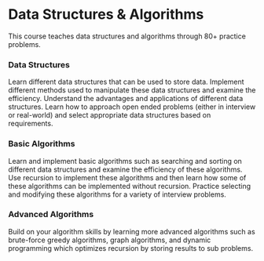 # Data Structures & Algorithms

This course teaches data structures and algorithms through 80+ practice problems.

### Data Structures
Learn different data structures that can be used to store data. Implement different methods used to manipulate these data structures and examine the efficiency. Understand the advantages and applications of different data structures. Learn how to approach open ended problems (either in interview or real-world) and select appropriate data structures based on requirements.

### Basic Algorithms
Learn and implement basic algorithms such as searching and sorting on different data structures and examine the efficiency of these algorithms. Use recursion to implement these algorithms and then learn how some of these algorithms can be implemented without recursion. Practice selecting and modifying these algorithms for a variety of interview problems.

### Advanced Algorithms
Build on your algorithm skills by learning more advanced algorithms such as brute-force greedy algorithms, graph algorithms, and dynamic programming which optimizes recursion by storing results to sub problems.